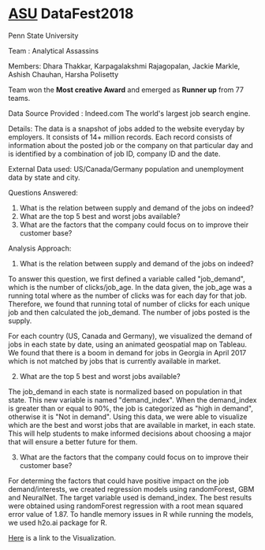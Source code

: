 # [ASU](http://www.amstat.org/) DataFest2018
Penn State University

Team : Analytical Assassins

Members: Dhara Thakkar, Karpagalakshmi Rajagopalan, Jackie Markle, Ashish Chauhan, Harsha Polisetty

Team won the **Most creative Award** and emerged as **Runner up** from 77 teams.

Data Source Provided : Indeed.com The world's largest job search engine.

Details: The data is a snapshot of jobs added to the website everyday by employers. It consists of 14+ million records. Each record consists of information about the posted job or the company on that particular day and is identified by a combination of job ID, company ID and the date.

External Data used: US/Canada/Germany population and unemployment data by state and city.

Questions Answered:

1) What is the relation between supply and demand of the jobs on indeed?
2) What are the top 5 best and worst jobs available?
3) What are the factors that the company could focus on to improve their customer base?

Analysis Approach:

1) What is the relation between supply and demand of the jobs on indeed?

To answer this question, we first defined a variable called "job_demand", which is the number of clicks/job_age. In the data given, the job_age was a running total where as the number of clicks was for each day for that job. Therefore, we found that running total of number of clicks for each unique job and then calculated the job_demand. The number of jobs posted is the supply.


For each country (US, Canada and Germany), we visualized the demand of jobs in each state by date, using an animated geospatial map on Tableau.  We found that there is a boom in demand for jobs in Georgia in April 2017 which is not matched by jobs that is currently available in market.

2) What are the top 5 best and worst jobs available?

The job_demand in each state is normalized based on population in that state. This new variable is named "demand_index". When the demand_index is greater than or equal to 90%, the job is categorized as "high in demand", otherwise it is "Not in demand". Using this data, we were able to visualize which are the best and worst jobs that are available in market, in each state. This will help students to make informed decisions about choosing a major that will ensure a better future for them.

3) What are the factors that the company could focus on to improve their customer base?

For determing the factors that could have positive impact on the job demand/interests, we created regression models using randomForest, GBM and NeuralNet. The target variable used is demand_index. The best results were obtained using randomForest regression with a root mean squared error value of 1.87. To handle memory issues in R while running the models, we used h2o.ai package for R.

[Here](https://public.tableau.com/profile/karpagalakshmi#!/vizhome/DataFest1_0/Story1?publish=yes) is a link to the Visualization.

